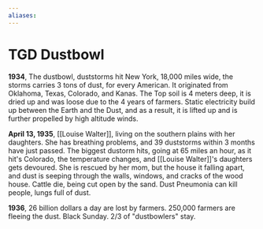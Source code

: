 ```yaml
---
aliases: 
---
```

# TGD Dustbowl
**1934**, The dustbowl,
duststorms hit New York, 18,000 miles wide, the storms carries 3 tons of dust, for every American.
It originated from Oklahoma, Texas, Colorado, and Kanas. The Top soil is 4 meters deep, it is dried up and was loose due to the 4 years of farmers. Static electricity build up between the Earth and the Dust, and as a result, it is lifted up and is further propelled by high altitude winds.

**April 13, 1935**, [[Louise Walter]], living on the southern plains with her daughters. She has breathing problems, and 39 duststorms within 3 months have just passed. The biggest dustorm hits, going at 65 miles an hour, as it hit's Colorado, the temperature changes, and [[Louise Walter]]'s daughters gets devoured. She is rescued by her mom, but the house it falling apart, and dust is seeping through the walls, windows, and cracks of the wood house. Cattle die, being cut open by the sand. Dust Pneumonia can kill people, lungs full of dust.

**1936**, 26 billion dollars a day are lost by farmers.
250,000 farmers are fleeing the dust. Black Sunday. 2/3 of "dustbowlers" stay.